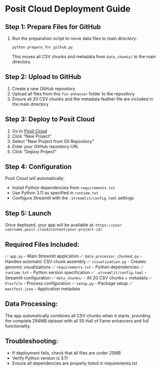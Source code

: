 # Posit Cloud Deployment Guide

## Step 1: Prepare Files for GitHub
1. Run the preparation script to move data files to main directory:
   ```bash
   python prepare_for_github.py
   ```
   This moves all CSV chunks and metadata from `data_chunks/` to the main directory.

## Step 2: Upload to GitHub
1. Create a new GitHub repository
2. Upload all files from this `fin_enhancer` folder to the repository
3. Ensure all 20 CSV chunks and the metadata feather file are included in the main directory

## Step 3: Deploy to Posit Cloud
1. Go to [Posit Cloud](https://posit.cloud/)
2. Click "New Project"
3. Select "New Project from Git Repository"
4. Enter your GitHub repository URL
5. Click "Deploy Project"

## Step 4: Configuration
Posit Cloud will automatically:
- Install Python dependencies from `requirements.txt`
- Use Python 3.11 as specified in `runtime.txt`
- Configure Streamlit with the `.streamlit/config.toml` settings

## Step 5: Launch
Once deployed, your app will be available at:
`https://your-username.posit.cloud/content/your-project-id/`

## Required Files Included:
✅ `app.py` - Main Streamlit application
✅ `data_processor_chunked.py` - Handles automatic CSV chunk assembly
✅ `visualization.py` - Creates genomic visualizations
✅ `requirements.txt` - Python dependencies
✅ `runtime.txt` - Python version specification
✅ `.streamlit/config.toml` - Streamlit configuration
✅ `data_chunks/` - All 20 CSV chunks + metadata
✅ `Procfile` - Process configuration
✅ `setup.py` - Package setup
✅ `manifest.json` - Application metadata

## Data Processing:
The app automatically combines all CSV chunks when it starts, providing the complete 294MB dataset with all 55 Hall of Fame enhancers and full functionality.

## Troubleshooting:
- If deployment fails, check that all files are under 25MB
- Verify Python version is 3.11
- Ensure all dependencies are properly listed in requirements.txt